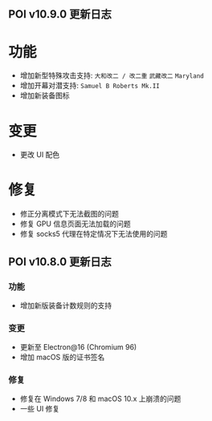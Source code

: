 ## POI v10.9.0 更新日志

# 功能

- 增加新型特殊攻击支持: `大和改二 / 改二重` `武藏改二` `Maryland`
- 增加开幕对潜支持: `Samuel B Roberts Mk.II`
- 增加新装备图标

# 变更

- 更改 UI 配色

# 修复

- 修正分离模式下无法截图的问题
- 修复 GPU 信息页面无法加载的问题
- 修复 socks5 代理在特定情况下无法使用的问题

## POI v10.8.0 更新日志

### 功能

- 增加新版装备计数规则的支持

### 变更

- 更新至 Electron@16 (Chromium 96)
- 增加 macOS 版的证书签名

### 修复

- 修复在 Windows 7/8 和 macOS 10.x 上崩溃的问题
- 一些 UI 修复
